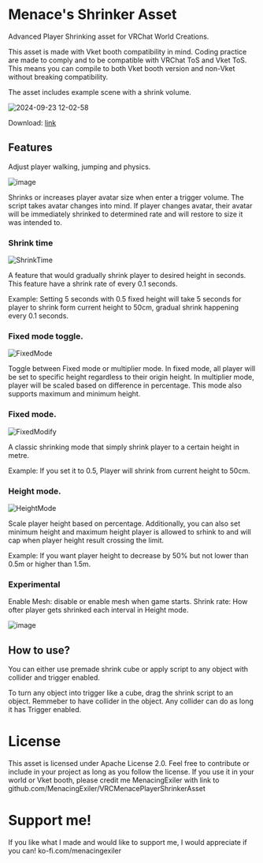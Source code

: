 # Menace's Shrinker Asset
 
Advanced Player Shrinking asset for VRChat World Creations.

This asset is made with Vket booth compatibility in mind. Coding practice are made to comply and to be compatible with VRChat ToS and Vket ToS. This means you can compile to both Vket booth version and non-Vket without breaking compatibility.

The asset includes example scene with a shrink volume.

![2024-09-23 12-02-58](https://github.com/user-attachments/assets/76201341-2dfc-4d41-92cd-48a4aecb0fd0)

Download: [link]([https://github.com/MenacingExiler/VRCMenacePlayerShrinkerAsset/releases/download/Alpha-v0.2.0/MenacePlayerShrinkerAsset_0.2.0-alpha.unitypackage](https://github.com/MenacingExiler/VRCMenacePlayerShrinkerAsset/releases/download/Alpha-v0.3.0/MenacePlayerShrinkerAsset_0.3.0-alpha.unitypackage))

## Features

Adjust player walking, jumping and physics.

![image](https://github.com/user-attachments/assets/3f22d6f8-0f82-4eed-8711-484163c3ff6a)


Shrinks or increases player avatar size when enter a trigger volume.
The script takes avatar changes into mind. If player changes avatar, their avatar will be immediately shrinked to determined rate and will restore to size it was intended to.

### Shrink time
![ShrinkTime](https://github.com/user-attachments/assets/711348e0-e10e-4e78-bf08-ea97af4a2733)

A feature that would gradually shrink player to desired height in seconds. This feature have a shrink rate of every 0.1 seconds.

Example: Setting 5 seconds with 0.5 fixed height will take 5 seconds for player to shrink form current height to 50cm, gradual shrink happening every 0.1 seconds.

### Fixed mode toggle.
![FixedMode](https://github.com/user-attachments/assets/1f04267e-02e0-48ce-aa0c-2ac75e976647)

Toggle between Fixed mode or multiplier mode.
In fixed mode, all player will be set to specific height regardless to their origin height.
In multiplier mode, player will be scaled based on difference in percentage. This mode also supports maximum and minimum height.

### Fixed mode.
![FixedModify](https://github.com/user-attachments/assets/c7f07598-1e38-4c40-895b-33aaa66f491b)

A classic shrinking mode that simply shrink player to a certain height in metre.

Example: If you set it to 0.5, Player will shrink from current height to 50cm.

### Height mode.
![HeightMode](https://github.com/user-attachments/assets/8b4b1810-aa4c-433f-aee7-8518d2a120f7)

Scale player height based on percentage. Additionally, you can also set minimum height and maximum height player is allowed to srhink to and will cap when player height result crossing the limit.

Example: If you want player height to decrease by 50% but not lower than 0.5m or higher than 1.5m.

### Experimental

Enable Mesh: disable or enable mesh when game starts.
Shrink rate: How ofter player gets shrinked each interval in Height mode.

![image](https://github.com/user-attachments/assets/59b7cf38-2728-4a90-b1ac-d6a4096e3f68)


## How to use?

You can either use premade shrink cube or apply script to any object with collider and trigger enabled.

To turn any object into trigger like a cube, drag the shrink script to an object. Remmeber to have collider in the object. Any collider can do as long it has Trigger enabled.

# License

This asset is licensed under Apache License 2.0. Feel free to contribute or include in your project as long as you follow the license.
If you use it in your world or Vket booth, please credit me MenacingExiler with link to github.com/MenacingExiler/VRCMenacePlayerShrinkerAsset

# Support me!

If you like what I made and would like to support me, I would appreciate if you can! ko-fi.com/menacingexiler
